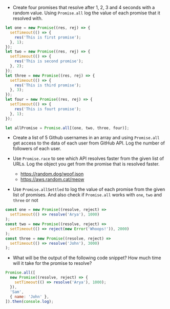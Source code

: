 - Create four promises that resolve after 1, 2, 3 and 4 seconds with a random value. Using `Promise.all` log the value of each promise that it resolved with.

```js
let one = new Promise((res, rej) => {
  setTimeout(() => {
    res('This is first promise');
  }, 1);
});
let two = new Promise((res, rej) => {
  setTimeout(() => {
    res('This is second promise');
  }, 2);
});
let three = new Promise((res, rej) => {
  setTimeout(() => {
    res('This is third promise');
  }, 3);
});
let four = new Promise((res, rej) => {
  setTimeout(() => {
    res('This is fourt promise');
  }, 1);
});

let allPromise = Promise.all[(one, two, three, four)];
```

- Create a list of 5 Github usernames in an array and using `Promise.all` get access to the data of each user from GitHub API. Log the number of followers of each user.

- Use `Promise.race` to see which API resolves faster from the given list of URLs. Log the object you get from the promise that is resolved faster.

  - https://random.dog/woof.json
  - https://aws.random.cat/meow

- Use `Promise.allSettled` to log the value of each promise from the given list of promises. And also check if `Promise.all` works with `one`, `two` and `three` or not

```js
const one = new Promise((resolve, reject) =>
  setTimeout(() => resolve('Arya'), 1000)
);
const two = new Promise((resolve, reject) =>
  setTimeout(() => reject(new Error('Whoops!')), 2000)
);
const three = new Promise((resolve, reject) =>
  setTimeout(() => resolve('John'), 3000)
);
```

- What will be the output of the following code snippet? How much time will it take for the promise to resolve?

```js
Promise.all([
  new Promise((resolve, reject) => {
    setTimeout(() => resolve('Arya'), 1000);
  }),
  'Sam',
  { name: 'John' },
]).then(console.log);
```
